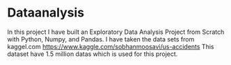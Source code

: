 # Dataanalysis
In this project I have built an Exploratory Data Analysis Project from Scratch with Python, Numpy, and Pandas.
I have taken the data sets from kaggel.com https://www.kaggle.com/sobhanmoosavi/us-accidents
This dataset have 1.5 million datas which is used for this project.
